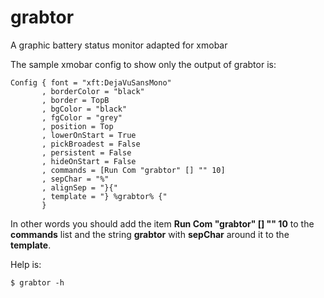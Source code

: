 grabtor
=======

A graphic battery status monitor adapted for xmobar

The sample xmobar config to show only the output of grabtor is:
```
Config { font = "xft:DejaVuSansMono"
       , borderColor = "black"
       , border = TopB
       , bgColor = "black"
       , fgColor = "grey"
       , position = Top
       , lowerOnStart = True
       , pickBroadest = False
       , persistent = False
       , hideOnStart = False
       , commands = [Run Com "grabtor" [] "" 10]
       , sepChar = "%"
       , alignSep = "}{"
       , template = "} %grabtor% {"
       }
```

In other words you should add the item **Run Com "grabtor" [] "" 10** to the **commands** list and the string **grabtor** with **sepChar** around it to the **template**.

Help is:
```
$ grabtor -h
```
